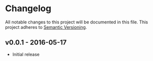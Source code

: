 # Changelog
All notable changes to this project will be documented in this file.
This project adheres to [Semantic Versioning](http://semver.org/).

## v0.0.1 - 2016-05-17
- Initial release